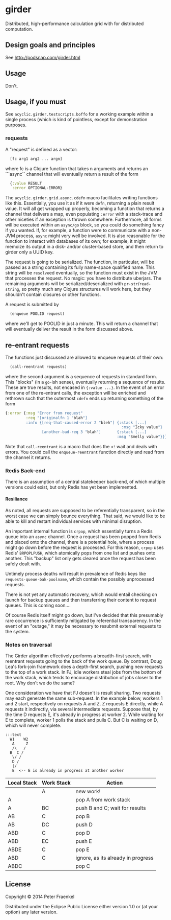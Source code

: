 # girder

Distributed, high-performance calculation grid with for distributed
computation.

## Design goals and principles

See http://podsnap.com/girder.html

## Usage

Don't.

## Usage, if you must

See ```acyclic.girder.testscripts.boffo``` for a working example within a single process (which is kind of
pointless, except for demonstration purposes.

### requests

A "request" is defined as a vector:
~~~.clj
  [fc arg1 arg2 ... argn]
~~~
where fc is a Clojure function that takes n arguments and returns an ```async`` channel that will eventually
return a result of the form

~~~.clj
  {:value RESULT
   :error OPTIONAL-ERROR}
~~~

The ```acyclic.girder.grid.async.cdefn``` macro facilitates writing
functions like this.  Essentially, you use it as if it were
```defn```, returning a plain result value.  It will all get wrapped
up properly, becoming a function that returns a channel that delivers
a map, even populating ```:error``` with a stack-trace and other
niceties if an exception is thrown somewhere.  Furthermore, all forms
will be executed within an ```async/go``` block, so you could do
something fancy if you wanted.  If, for example, a function were to
communicate with a non-JVM process, ```async``` might very well be
involved.  It is also reasonable for the function to interact with
databases of its own; for example, it might memoize its output in a
disk- and/or cluster-based store, and then return to girder only a UUID key.

The request is going to be serialized.  The function, in particular,
will be passed as a string containing its fully name-space qualified
name.  This string will be ```resolve```ed eventually, so the function
must exist in the JVM that processes the request.  No magic: you have
to distribute uberjars.  The remaining arguments will be
serialized/deserialized with ```pr-str```/```read-string```, so pretty
much any Clojure structures will work here, but they shouldn't contain
closures or other functions.

A request is submitted by
~~~.clj
  (enqueue POOLID request)
~~~
where we'll get to POOLID in just a minute.  This will return a channel that will eventually deliver the result in
the form discussed above.

## re-entrant requests

The functions just discussed are allowed to enqueue requests of their own:
~~~.clj
  (call-reentrant requests)
~~~
where the second argument is a sequence of requests in standard form.  This
"blocks" (in a ```go```-ish sense), eventually returning a sequence of results.
These are true results, not encased in ```{:value ...}```.  In the event of
an error from one of the re-entrant calls, the exception will be enriched
and rethrown such that the outermost ```cdefn``` ends up returning something of the form
~~~.clj
{:error {:msg "Error from request"
         :req "[originalfn 1 "blah"]
		 :info {[req-that-caused-error 2 "bleh"] {:stack [...]
		                                           :msg "Icky value"}
	            [another-bad-req 3 "blah"]       {:stack [...]
		                                         :msg "Smelly value"}}}}
~~~												 
Note that ```call-reentrant``` is a macro that does the ```<!``` wait and
deals with errors.  You could call the ```enqueue-reentrant``` function
directly and read from the channel it returns.


### Redis Back-end

There is an assumption of a central statekeeper back-end, of which
multiple versions could exist, but only Redis has yet been
implemented.

#### Resiliance

As noted, all requests are supposed to be referentially transparent,
so in the worst case we can simply bounce everything.  That said, we
would like to be able to kill and restart individual services with
minimal disruption.

An important internal function is ```crpop```, which essentially turns
a Redis queue into an ```async``` channel.  Once a request has been popped
from Redis and placed onto the channel, there is a potential hole, where
a process might go down before the request is processed.  For this reason,
```crpop``` uses Redis' ```BRPOPLPUSH```, which atomically pops from one
list and pushes onto another.  This "backup" list only gets cleared once
the request has been safely dealt with.

Untimely process deaths will result in prevalence of Redis keys like
```requests-queue-bak-poolname```, which contain the possibly unprocessed
requests.

There is not yet any automatic recovery, which would entail checking on
launch for backup queues and then transferring their content to request
queues.  This is coming soon....

Of course Redis itself might go down, but I've decided that this
presumably rare occurrence is sufficiently mitigated by referential
transparency.  In the event of an "outage," it may be necessary to resubmit
external requests to the system.


### Notes on traversal

The Girder algorithm effectively performs a breadth-first search, with reentrant
requests going to the back of the work queue.  By contrast, Doug Lea's fork-join
framework does a depth-first search, pushing new requests to the top of a work
stack.  In FJ, idle workers steal jobs from the bottom of the work stack, which
tends to encourage distribution of jobs closer to the root.  Why don't we do the
same?

One consideration we have that FJ doesn't is result sharing.  Two requests may
each generate the same sub-request.  In the example below, workers 1 and 2 start,
respectively on requests A and Z.  Z requests E directly, while A requests it indirectly,
via several intermediate requests.  Suppose that, by the time D requests E, it's
already in progress at worker 2.  While waiting for E to complete, worker 1 polls
the stack and pulls C.  But C is waiting on D, which will never complete.

    :::text
      W1    W2
	   A     Z
       /\   /
      B  C /
       \/ /
	   D /
	   |/
	   E  <-- E is already in progress at another worker


| Local Stack | Work Stack | Action |
|-------------|------------|----- |
|             | A          | new work! |
| A           |            | pop A from work stack |
| A           | BC         | push B and C; wait for results |
| AB          | C          | pop B |
| AB          | DC         | push D |
| ABD         | C          | pop D |
| ABD         | EC         | push E |
| ABDE        | C          | pop E |
| ABD         | C          | ignore, as its already in progress |
| ABDC        |            | pop C


## License

Copyright © 2014 Peter Fraenkel

Distributed under the Eclipse Public License either version 1.0 or (at
your option) any later version.

